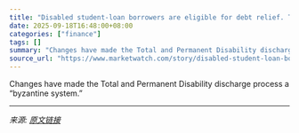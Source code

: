 ```yaml
---
title: "Disabled student-loan borrowers are eligible for debt relief. They’re not getting it."
date: 2025-09-18T16:48:00+08:00
categories: ["finance"]
tags: []
summary: "Changes have made the Total and Permanent Disability discharge process a “byzantine system.”"
source_url: "https://www.marketwatch.com/story/disabled-student-loan-borrowers-are-eligible-for-debt-relief-theyre-not-getting-it-bb065673?mod=mw_rss_topstories"
---
```


Changes have made the Total and Permanent Disability discharge process a “byzantine system.”

---

*来源: [原文链接](https://www.marketwatch.com/story/disabled-student-loan-borrowers-are-eligible-for-debt-relief-theyre-not-getting-it-bb065673?mod=mw_rss_topstories)*
